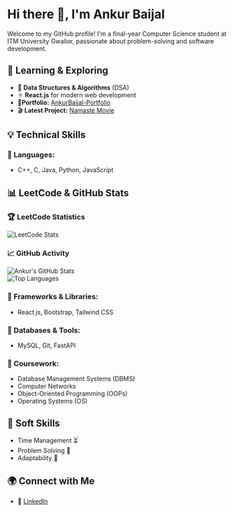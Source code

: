 # Hi there 👋, I'm Ankur Baijal

Welcome to my GitHub profile! I'm a final-year Computer Science student at ITM University Gwalior, passionate about problem-solving and software development.

## 🚀 Learning & Exploring
- 🔢 **Data Structures & Algorithms** (DSA)
- ⚛️ **React.js** for modern web development
- 🤘**Portfolio:**  [AnkurBaijal-Portfolio](https://ankurbaijal123.github.io/Portfolio-AnkurBaijal/)
- 🎬 **Latest Project:** [Namaste Movie](https://namastemovie-81eb3.web.app/)

## 💡 Technical Skills
### 🔹 Languages:
- C++, C, Java, Python, JavaScript

## 📊 LeetCode & GitHub Stats  

### 🏆 LeetCode Statistics  
![LeetCode Stats](https://leetcard.jacoblin.cool/ankur_baijal?theme=dark&font=Montserrat&ext=contest)  

### 📈 GitHub Activity  
![Ankur's GitHub Stats](https://github-readme-stats.vercel.app/api?username=ankurbaijal123&show_icons=true&theme=radical)  
![Top Languages](https://github-readme-stats.vercel.app/api/top-langs/?username=ankurbaijal123&layout=compact&theme=radical)  


### 🔹 Frameworks & Libraries:
- React.js, Bootstrap, Tailwind CSS

### 🔹 Databases & Tools:
- MySQL, Git, FastAPI

### 🔹 Coursework:
- Database Management Systems (DBMS)
- Computer Networks
- Object-Oriented Programming (OOPs)
- Operating Systems (OS)

## 🌟 Soft Skills
- Time Management ⏳
- Problem Solving 🧠
- Adaptability 🔄

## 🌍 Connect with Me
- 🔗 [LinkedIn](https://www.linkedin.com/in/ankur-baijal-32526022b/)
